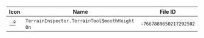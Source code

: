| Icon | Name | File ID |
| ---  | ---  | ---     |
| ![](TerrainInspector.TerrainToolSmoothHeight%20On.png) | `TerrainInspector.TerrainToolSmoothHeight On` | `-7667889650217292502` |
